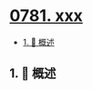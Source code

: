 # [0781. xxx](https://github.com/Tdahuyou/TNotes.leetcode/tree/main/notes/0781.%20xxx)

<!-- region:toc -->

- [1. 📝 概述](#1--概述)

<!-- endregion:toc -->

## 1. 📝 概述
